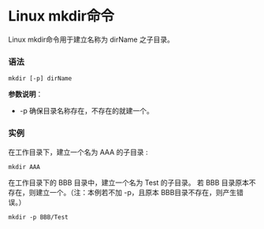 
# Linux mkdir命令



Linux mkdir命令用于建立名称为 dirName 之子目录。

### 语法

```
mkdir [-p] dirName
```

**参数说明**：

*   -p 确保目录名称存在，不存在的就建一个。

### 实例

在工作目录下，建立一个名为 AAA 的子目录 :

```
mkdir AAA
```

在工作目录下的 BBB 目录中，建立一个名为 Test 的子目录。 若 BBB 目录原本不存在，则建立一个。（注：本例若不加 -p，且原本 BBB目录不存在，则产生错误。）

```
mkdir -p BBB/Test
```



